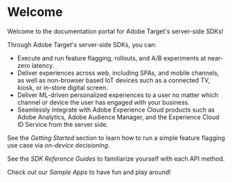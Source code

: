 # Welcome

Welcome to the documentation portal for Adobe Target's server-side SDKs!

Through Adobe Target's server-side SDKs, you can:

* Execute and run feature flagging, rollouts, and A/B experiments at near-zero latency.
* Deliver experiences across web, including SPAs, and mobile channels, as well as non-browser based IoT devices such as a connected TV, kiosk, or in-store digital screen.
* Deliver ML-driven personalized experiences to a user no matter which channel or device the user has engaged with your business.
* Seamlessly integrate with Adobe Experience Cloud products such as Adobe Analytics, Adobe Audience Manager, and the Experience Cloud ID Service from the server side.

See the *Getting Started* section to learn how to run a simple feature flagging use case via *on-device decisioning*.

See the *SDK Reference Guides* to familiarize yourself with each API method.

Check out our *Sample Apps* to have fun and play around!